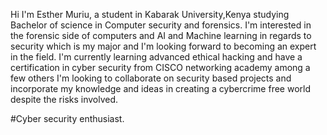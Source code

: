 Hi I'm Esther Muriu, a student in Kabarak University,Kenya studying Bachelor of science in Computer security and forensics.
I'm interested in  the forensic side of computers and AI and Machine learning in regards to security which is my major and I'm looking forward to becoming an expert in the field.
I'm currently learning advanced ethical hacking and  have a certification in cyber security from CISCO networking academy among a few others
I'm looking to collaborate on security based projects and incorporate my knowledge and ideas in creating a cybercrime free world despite the risks involved.


#Cyber security enthusiast.


<!---
EssieWanja/EssieWanja is a ✨ special ✨ repository because its `README.md` (this file) appears on your GitHub profile.
You can click the Preview link to take a look at your changes.
--->
